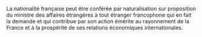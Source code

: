   
 La nationalité française peut être conférée par naturalisation sur proposition du ministre des affaires étrangères à tout étranger francophone qui en fait la demande et qui contribue par son action émérite au rayonnement de la France et à la prospérité de ses relations économiques internationales.  

  
